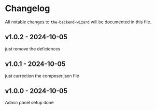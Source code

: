 # Changelog

All notable changes to `the-backend-wizard` will be documented in this file.

## v1.0.2 - 2024-10-05

just remove the deficiences

## v1.0.1 - 2024-10-05

just currection the composer.json file

## v1.0.0 - 2024-10-05

Admin panel setup done

